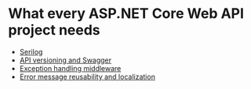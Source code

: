 # What every ASP.NET Core Web API project needs
- [Serilog](https://dev.to/moesmp/what-every-asp-net-core-web-api-project-needs-part-1-serilog-o5a)
- [API versioning and Swagger](https://dev.to/moesmp/what-every-asp-net-core-web-api-project-needs-part-2-api-versioning-and-swagger-3nfm)
- [Exception handling middleware](https://dev.to/moesmp/what-every-asp-net-core-web-api-project-needs-part-3-exception-handling-middleware-3nif)
- [Error message reusability and localization](https://dev.to/moesmp/what-every-asp-net-core-web-api-project-needs-part-4-error-message-reusability-and-localization-229i)
